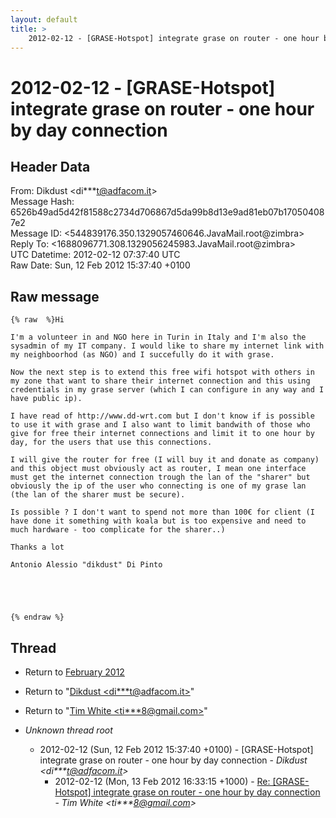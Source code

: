 ```yaml
---
layout: default
title: >
    2012-02-12 - [GRASE-Hotspot] integrate grase on router - one hour by day	connection
---
```


# 2012-02-12 - [GRASE-Hotspot] integrate grase on router - one hour by day	connection

## Header Data

From: Dikdust \<di***t@adfacom.it\><br>
Message Hash: 6526b49ad5d42f81588c2734d706867d5da99b8d13e9ad81eb07b170504087e2<br>
Message ID: \<544839176.350.1329057460646.JavaMail.root@zimbra\><br>
Reply To: \<1688096771.308.1329056245983.JavaMail.root@zimbra\><br>
UTC Datetime: 2012-02-12 07:37:40 UTC<br>
Raw Date: Sun, 12 Feb 2012 15:37:40 +0100<br>

## Raw message

```
{% raw  %}Hi 

I'm a volunteer in and NGO here in Turin in Italy and I'm also the sysadmin of my IT company. I would like to share my internet link with my neighboorhod (as NGO) and I succefully do it with grase. 

Now the next step is to extend this free wifi hotspot with others in my zone that want to share their internet connection and this using credentials in my grase server (which I can configure in any way and I have public ip).

I have read of http://www.dd-wrt.com but I don't know if is possible to use it with grase and I also want to limit bandwith of those who give for free their internet connections and limit it to one hour by day, for the users that use this connections.

I will give the router for free (I will buy it and donate as company) and this object must obviously act as router, I mean one interface must get the internet connection trough the lan of the "sharer" but obviously the ip of the user who connecting is one of my grase lan (the lan of the sharer must be secure).

Is possible ? I don't want to spend not more than 100€ for client (I have done it something with koala but is too expensive and need to much hardware - too complicate for the sharer..)

Thanks a lot

Antonio Alessio "dikdust" Di Pinto





{% endraw %}
```

## Thread

+ Return to [February 2012](/archive/2012/02)

+ Return to "[Dikdust <di***t<span>@</span>adfacom.it>](/authors/di___t_at_adfacom_it)"
+ Return to "[Tim White <ti***8<span>@</span>gmail.com>](/authors/ti___8_at_gmail_com)"

+ _Unknown thread root_
  + 2012-02-12 (Sun, 12 Feb 2012 15:37:40 +0100) - [GRASE-Hotspot] integrate grase on router - one hour by day	connection - _Dikdust \<di***t@adfacom.it\>_
    + 2012-02-12 (Mon, 13 Feb 2012 16:33:15 +1000) - [Re: [GRASE-Hotspot] integrate grase on router - one hour by day	connection](/archive/2012/02/fadb64f9c3ad617fd50a93254dec943c3ae0f2555912c93ec2958c582a7d9eb4) - _Tim White \<ti***8@gmail.com\>_

